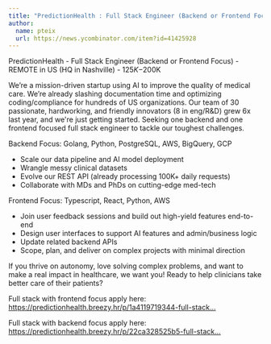```yaml
---
title: "PredictionHealth : Full Stack Engineer (Backend or Frontend Focus)"
author:
  name: pteix
  url: https://news.ycombinator.com/item?id=41425928
---
```

PredictionHealth - Full Stack Engineer (Backend or Frontend Focus) - REMOTE in US (HQ in Nashville) - $125K-$200K

We’re a mission-driven startup using AI to improve the quality of medical care. We’re already slashing documentation time and optimizing coding&#x2F;compliance for hundreds of US organizations. Our team of 30 passionate, hardworking, and friendly innovators (8 in eng&#x2F;R&amp;D) grew 6x last year, and we&#x27;re just getting started. Seeking one backend and one frontend focused full stack engineer to tackle our toughest challenges.

Backend Focus: Golang, Python, PostgreSQL, AWS, BigQuery, GCP
- Scale our data pipeline and AI model deployment
- Wrangle messy clinical datasets
- Evolve our REST API (already processing 100K+ daily requests)
- Collaborate with MDs and PhDs on cutting-edge med-tech

Frontend Focus: Typescript, React, Python, AWS
- Join user feedback sessions and build out high-yield features end-to-end
- Design user interfaces to support AI features and admin&#x2F;business logic
- Update related backend APIs
- Scope, plan, and deliver on complex projects with minimal direction

If you thrive on autonomy, love solving complex problems, and want to make a real impact in healthcare, we want you!
Ready to help clinicians take better care of their patients?

Full stack with frontend focus apply here: <a href="https:&#x2F;&#x2F;predictionhealth.breezy.hr&#x2F;p&#x2F;1a4119719344-full-stack-software-engineer-ui-focused" rel="nofollow">https:&#x2F;&#x2F;predictionhealth.breezy.hr&#x2F;p&#x2F;1a4119719344-full-stack...</a>

Full stack with backend focus apply here: <a href="https:&#x2F;&#x2F;predictionhealth.breezy.hr&#x2F;p&#x2F;22ca328525b5-full-stack-software-engineer-backend-focused" rel="nofollow">https:&#x2F;&#x2F;predictionhealth.breezy.hr&#x2F;p&#x2F;22ca328525b5-full-stack...</a>
